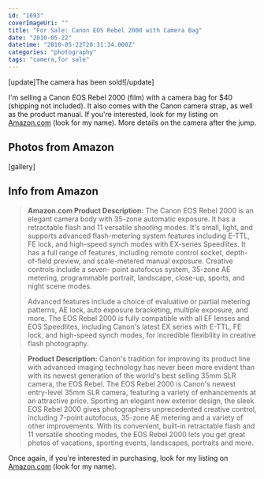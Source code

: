 ```yaml
---
id: "1693"
coverImageUri: ""
title: "For Sale: Canon EOS Rebel 2000 with Camera Bag"
date: "2010-05-22"
datetime: "2010-05-22T20:31:34.000Z"
categories: "photography"
tags: "camera,for sale"
---
```


\[update\]The camera has been sold!\[/update\]

I'm selling a Canon EOS Rebel 2000 (film) with a camera bag for $40 (shipping not included). It also comes with the Canon camera strap, as well as the product manual. If you're interested, look for my listing on [Amazon.com](http://www.amazon.com/gp/offer-listing/B00004TH9F) (look for my name). More details on the camera after the jump.

## Photos from Amazon

\[gallery\]

## Info from Amazon

> **Amazon.com Product Description:** The Canon EOS Rebel 2000 is an elegant camera body with 35-zone automatic exposure. It has a retractable flash and 11 versatile shooting modes. It's small, light, and supports advanced flash-metering system features including E-TTL, FE lock, and high-speed synch modes with EX-series Speedlites. It has a full range of features, including remote control socket, depth-of-field preview, and scale-metered manual exposure. Creative controls include a seven- point autofocus system, 35-zone AE metering, programmable portrait, landscape, close-up, sports, and night scene modes.
> 
> Advanced features include a choice of evaluative or partial metering patterns, AE lock, auto exposure bracketing, multiple exposure, and more. The EOS Rebel 2000 is fully compatible with all EF lenses and EOS Speedlites, including Canon's latest EX series with E-TTL, FE lock, and high-speed synch modes, for incredible flexibility in creative flash photography.

> **Product Description:** Canon's tradition for improving its product line with advanced imaging technology has never been more evident than with its newest generation of the world's best selling 35mm SLR camera, the EOS Rebel. The EOS Rebel 2000 is Canon's newest entry-level 35mm SLR camera, featuring a variety of enhancements at an attractive price. Sporting an elegant new exterior design, the sleek EOS Rebel 2000 gives photographers unprecedented creative control, including 7-point autofocus, 35-zone AE metering and a variety of other improvements. With its convenient, built-in retractable flash and 11 versatile shooting modes, the EOS Rebel 2000 lets you get great photos of vacations, sporting events, landscapes, portraits and more.

Once again, if you're interested in purchasing, look for my listing on [Amazon.com](http://www.amazon.com/gp/offer-listing/B00004TH9F) (look for my name).
